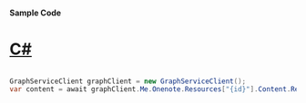 #### Sample Code
# [C#](#tab/Csharp)

```C#

GraphServiceClient graphClient = new GraphServiceClient();
var content = await graphClient.Me.Onenote.Resources["{id}"].Content.Request().GetAsync();

```